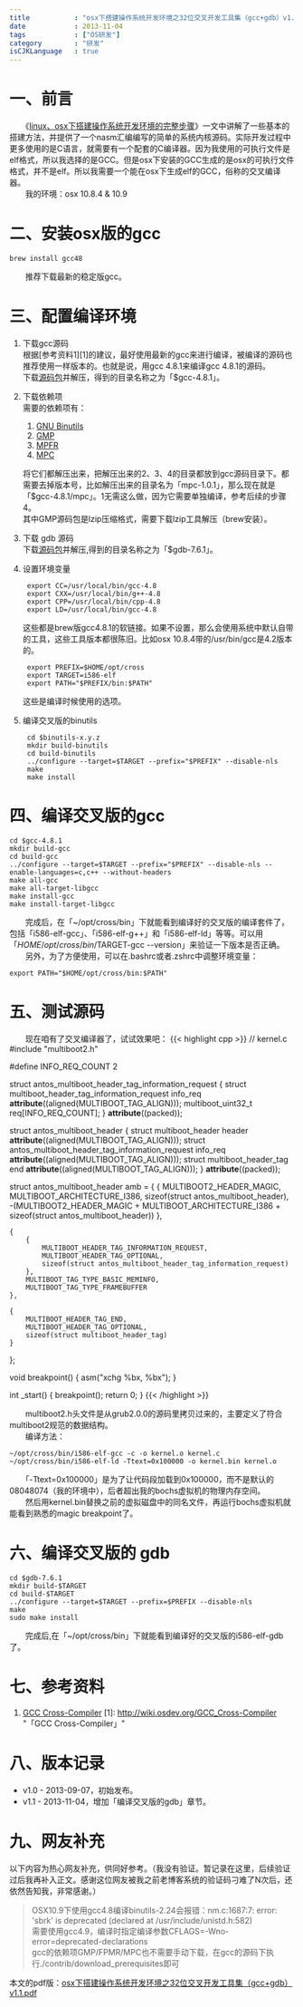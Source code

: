 ```yaml
---
title           : "osx下搭建操作系统开发环境之32位交叉开发工具集（gcc+gdb）v1.1"
date            : 2013-11-04
tags            : ["OS研发"]
category        : "研发"
isCJKLanguage   : true
---
```


# 一、前言 #
　　《[linux、osx下搭建操作系统开发环境的完整步骤](http://boxcounter.com/2013/11/14/linux%E3%80%81osx%E4%B8%8B%E6%90%AD%E5%BB%BA%E6%93%8D%E4%BD%9C%E7%B3%BB%E7%BB%9F%E5%BC%80%E5%8F%91%E7%8E%AF%E5%A2%83_v1.1)》一文中讲解了一些基本的搭建方法，并提供了一个nasm汇编编写的简单的系统内核源码。实际开发过程中更多使用的是C语言，就需要有一个配套的C编译器。因为我使用的可执行文件是elf格式，所以我选择的是GCC。但是osx下安装的GCC生成的是osx的可执行文件格式，并不是elf。所以我需要一个能在osx下生成elf的GCC，俗称的交叉编译器。  
　　我的环境：osx 10.8.4 & 10.9


# 二、安装osx版的gcc #

    brew install gcc48

　　推荐下载最新的稳定版gcc。


# 三、配置编译环境 #

1. 下载gcc源码  
   根据[参考资料1][1]的建议，最好使用最新的gcc来进行编译，被编译的源码也推荐使用一样版本的。也就是说，用gcc 4.8.1来编译gcc 4.8.1的源码。  
   下载[源码包](http://ftp.gnu.org/gnu/gcc/)并解压，得到的目录名称之为「$gcc-4.8.1」。
2. 下载依赖项  
   需要的依赖项有：
  
   1. [GNU Binutils](https://gnu.org/software/binutils/)
   2. [GMP](http://gmplib.org/)
   3. [MPFR](http://www.mpfr.org/)
   4. [MPC](http://multiprecision.org/)
  
   将它们都解压出来，把解压出来的2、3、4的目录都放到gcc源码目录下。都需要去掉版本号，比如解压出来的目录名为「mpc-1.0.1」，那么现在就是「$gcc-4.8.1/mpc」。1无需这么做，因为它需要单独编译，参考后续的步骤4。  
   其中GMP源码包是lzip压缩格式，需要下载lzip工具解压（brew安装）。
3. 下载 gdb 源码   
   下载[源码包](http://ftp.gnu.org/gnu/gdb/)并解压,得到的目录名称之为「$gdb-7.6.1」。
4. 设置环境变量

        export CC=/usr/local/bin/gcc-4.8
        export CXX=/usr/local/bin/g++-4.8
        export CPP=/usr/local/bin/cpp-4.8
        export LD=/usr/local/bin/gcc-4.8

   这些都是brew版gcc4.8.1的软链接。如果不设置，那么会使用系统中默认自带的工具，这些工具版本都很陈旧。比如osx 10.8.4带的/usr/bin/gcc是4.2版本的。
   
        export PREFIX=$HOME/opt/cross
        export TARGET=i586-elf
        export PATH="$PREFIX/bin:$PATH"
        
   这些是编译时候使用的选项。
5. 编译交叉版的binutils

        cd $binutils-x.y.z
        mkdir build-binutils
        cd build-binutils
        ../configure --target=$TARGET --prefix="$PREFIX" --disable-nls
        make
        make install

# 四、编译交叉版的gcc #
    cd $gcc-4.8.1
    mkdir build-gcc
    cd build-gcc
    ../configure --target=$TARGET --prefix="$PREFIX" --disable-nls --enable-languages=c,c++ --without-headers
    make all-gcc
    make all-target-libgcc
    make install-gcc
    make install-target-libgcc

　　完成后，在「~/opt/cross/bin」下就能看到编译好的交叉版的编译套件了，包括「i586-elf-gcc」、「i586-elf-g++」和「i586-elf-ld」等等。可以用「$HOME/opt/cross/bin/$TARGET-gcc --version」来验证一下版本是否正确。  
　　另外，为了方便使用，可以在.bashrc或者.zshrc中调整环境变量：

    export PATH="$HOME/opt/cross/bin:$PATH"


# 五、测试源码 #
　　现在咱有了交叉编译器了，试试效果吧：
{{< highlight cpp >}}
// kernel.c
#include "multiboot2.h"


#define INFO_REQ_COUNT  2

struct antos_multiboot_header_tag_information_request
{
    struct multiboot_header_tag_information_request info_req __attribute__((aligned(MULTIBOOT_TAG_ALIGN)));
    multiboot_uint32_t req[INFO_REQ_COUNT];
} __attribute__((packed));


struct antos_multiboot_header
{
    struct multiboot_header header __attribute__((aligned(MULTIBOOT_TAG_ALIGN)));
    struct antos_multiboot_header_tag_information_request info_req __attribute__((aligned(MULTIBOOT_TAG_ALIGN)));
    struct multiboot_header_tag end __attribute__((aligned(MULTIBOOT_TAG_ALIGN)));
} __attribute__((packed));


struct antos_multiboot_header amb =
{
    {
        MULTIBOOT2_HEADER_MAGIC,
        MULTIBOOT_ARCHITECTURE_I386,
        sizeof(struct antos_multiboot_header),
        -(MULTIBOOT2_HEADER_MAGIC + MULTIBOOT_ARCHITECTURE_I386 + sizeof(struct antos_multiboot_header))
    },

    {
        {
            MULTIBOOT_HEADER_TAG_INFORMATION_REQUEST,
            MULTIBOOT_HEADER_TAG_OPTIONAL,
            sizeof(struct antos_multiboot_header_tag_information_request)
        },
        MULTIBOOT_TAG_TYPE_BASIC_MEMINFO,
        MULTIBOOT_TAG_TYPE_FRAMEBUFFER
    },

    {
        MULTIBOOT_HEADER_TAG_END,
        MULTIBOOT_HEADER_TAG_OPTIONAL,
        sizeof(struct multiboot_header_tag)
    }
};


void breakpoint()
{
    asm("xchg %bx, %bx");
}


int _start()
{
    breakpoint();
    return 0;
}
{{< /highlight >}}

　　multiboot2.h头文件是从grub2.0.0的源码里拷贝过来的，主要定义了符合multiboot2规范的数据结构。  
　　编译方法：

    ~/opt/cross/bin/i586-elf-gcc -c -o kernel.o kernel.c
    ~/opt/cross/bin/i586-elf-ld -Ttext=0x100000 -o kernel.bin kernel.o

　　「-Ttext=0x100000」是为了让代码段加载到0x100000，而不是默认的08048074（我的环境中），后者超出我的bochs虚拟机的物理内存空间。  
　　然后用kernel.bin替换之前的虚拟磁盘中的同名文件，再运行bochs虚拟机就能看到熟悉的magic breakpoint了。


# 六、编译交叉版的 gdb #
    cd $gdb-7.6.1
    mkdir build-$TARGET
    cd build-$TARGET
    ../configure --target=$TARGET --prefix=$PREFIX --disable-nls
    make
    sudo make install

　　完成后,在「~/opt/cross/bin」下就能看到编译好的交叉版的i586-elf-gdb 了。


# 七、参考资料 #
1. [GCC Cross-Compiler](http://wiki.osdev.org/GCC_Cross-Compiler)
   [1]: http://wiki.osdev.org/GCC_Cross-Compiler  "「GCC Cross-Compiler」"


# 八、版本记录 #

* v1.0 - 2013-09-07，初始发布。
* v1.1 - 2013-11-04，增加「编译交叉版的gdb」章节。


# 九、网友补充 #
以下内容为热心网友补充，供同好参考。（我没有验证。暂记录在这里，后续验证过后我再补入正文。感谢这位网友被我之前老博客系统的验证码刁难了N次后，还依然告知我，非常感谢。）

> OSX10.9下使用gcc4.8编译binutils-2.24会报错：nm.c:1687:7: error: 'sbrk' is deprecated (declared at /usr/include/unistd.h:582)  
> 需要使用gcc4.9，编译时指定编译参数CFLAGS=-Wno-error=deprecated-declarations  
> gcc的依赖项GMP/FPMR/MPC也不需要手动下载，在gcc的源码下执行./contrib/download_prerequisites即可


本文的pdf版：[osx下搭建操作系统开发环境之32位交叉开发工具集（gcc+gdb）v1.1.pdf](/attachments/2013-09-17/osx下搭建操作系统开发环境之32位交叉开发工具集（gcc+gdb）v1.1.pdf)
